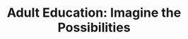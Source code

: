 ---
title: "Adult Education: Imagine the Possibilities"
author:

start_date: 2013-10-18
end_date: 2013-10-09

image_path: 
event_url: 

# venue:
location: The Antlers Hilton
address: 4 S Cascade Ave
city: Colorado Springs
state: CO
zipcode: 80903
phone: (719) 955-5600
website: http://antlers.com

# offers:
price1: 0
price2: 0
registration: 
---